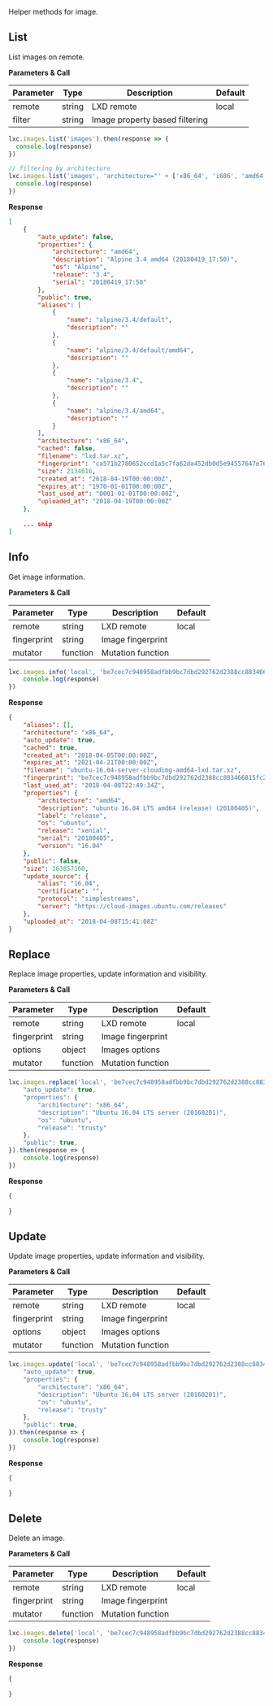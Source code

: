Helper methods for image.

## List

List images on remote.

**Parameters & Call**

| Parameter    | Type          | Description   | Default       |
| ----------   | ------------- | ------------- | ------------- | 
| remote       | string        | LXD remote    | local         |
| filter       | string        | Image property based filtering | |

``` javascript
lxc.images.list('images').then(response => {
  console.log(response)
})

// filtering by architecture
lxc.images.list('images', 'architecture="' + ['x86_64', 'i686', 'amd64'].join('|') + '"').then(response => {
  console.log(response)
})
```

**Response**
``` json
[
    {
        "auto_update": false,
        "properties": {
            "architecture": "amd64",
            "description": "Alpine 3.4 amd64 (20180419_17:50)",
            "os": "Alpine",
            "release": "3.4",
            "serial": "20180419_17:50"
        },
        "public": true,
        "aliases": [
            {
                "name": "alpine/3.4/default",
                "description": ""
            },
            {
                "name": "alpine/3.4/default/amd64",
                "description": ""
            },
            {
                "name": "alpine/3.4",
                "description": ""
            },
            {
                "name": "alpine/3.4/amd64",
                "description": ""
            }
        ],
        "architecture": "x86_64",
        "cached": false,
        "filename": "lxd.tar.xz",
        "fingerprint": "ca571b2780652ccd1a5c7fa62da452db0d5e94557647e760c57d10ccd4369721",
        "size": 2134616,
        "created_at": "2018-04-19T00:00:00Z",
        "expires_at": "1970-01-01T00:00:00Z",
        "last_used_at": "0001-01-01T00:00:00Z",
        "uploaded_at": "2018-04-19T00:00:00Z"
    },
    
    ... snip
]
```

## Info

Get image information.

**Parameters & Call**

| Parameter    | Type          | Description   | Default       |
| ----------   | ------------- | ------------- | ------------- | 
| remote       | string        | LXD remote    | local         |
| fingerprint  | string        | Image fingerprint |           |
| mutator      | function      | Mutation function |           |

``` javascript
lxc.images.info('local', 'be7cec7c948958adfbb9bc7dbd292762d2388cc883466815fc2b6bc06bf06f5a').then(response => {
    console.log(response)
})
```

**Response**

``` json
{
    "aliases": [],
    "architecture": "x86_64",
    "auto_update": true,
    "cached": true,
    "created_at": "2018-04-05T00:00:00Z",
    "expires_at": "2021-04-21T00:00:00Z",
    "filename": "ubuntu-16.04-server-cloudimg-amd64-lxd.tar.xz",
    "fingerprint": "be7cec7c948958adfbb9bc7dbd292762d2388cc883466815fc2b6bc06bf06f5a",
    "last_used_at": "2018-04-08T22:49:34Z",
    "properties": {
        "architecture": "amd64",
        "description": "ubuntu 16.04 LTS amd64 (release) (20180405)",
        "label": "release",
        "os": "ubuntu",
        "release": "xenial",
        "serial": "20180405",
        "version": "16.04"
    },
    "public": false,
    "size": 163857160,
    "update_source": {
        "alias": "16.04",
        "certificate": "",
        "protocol": "simplestreams",
        "server": "https://cloud-images.ubuntu.com/releases"
    },
    "uploaded_at": "2018-04-08T15:41:08Z"
}
```

## Replace

Replace image properties, update information and visibility.

**Parameters & Call**

| Parameter    | Type          | Description   | Default       |
| ----------   | ------------- | ------------- | ------------- | 
| remote       | string        | LXD remote    | local         |
| fingerprint  | string        | Image fingerprint |           |
| options      | object        | Images options    |           |
| mutator      | function      | Mutation function |           |

``` javascript
lxc.images.replace('local', 'be7cec7c948958adfbb9bc7dbd292762d2388cc883466815fc2b6bc06bf06f5a', {
    "auto_update": true,
    "properties": {
        "architecture": "x86_64",
        "description": "Ubuntu 16.04 LTS server (20160201)",
        "os": "ubuntu",
        "release": "trusty"
    },
    "public": true,
}).then(response => {
    console.log(response)
})
```

**Response**

``` json
{
	
}
```

## Update

Update image properties, update information and visibility.

**Parameters & Call**

| Parameter    | Type          | Description   | Default       |
| ----------   | ------------- | ------------- | ------------- | 
| remote       | string        | LXD remote    | local         |
| fingerprint  | string        | Image fingerprint |           |
| options      | object        | Images options    |           |
| mutator      | function      | Mutation function |           |

``` javascript
lxc.images.update('local', 'be7cec7c948958adfbb9bc7dbd292762d2388cc883466815fc2b6bc06bf06f5a', {
    "auto_update": true,
    "properties": {
        "architecture": "x86_64",
        "description": "Ubuntu 16.04 LTS server (20160201)",
        "os": "ubuntu",
        "release": "trusty"
    },
    "public": true,
}).then(response => {
    console.log(response)
})
```

**Response**

``` json
{
	
}
```

## Delete

Delete an image.

**Parameters & Call**

| Parameter    | Type          | Description   | Default       |
| ----------   | ------------- | ------------- | ------------- | 
| remote       | string        | LXD remote    | local         |
| fingerprint  | string        | Image fingerprint |           |
| mutator      | function      | Mutation function |           |

``` javascript
lxc.images.delete('local', 'be7cec7c948958adfbb9bc7dbd292762d2388cc883466815fc2b6bc06bf06f5a').then(response => {
    console.log(response)
})
```

**Response**

``` json
{
	
}
```